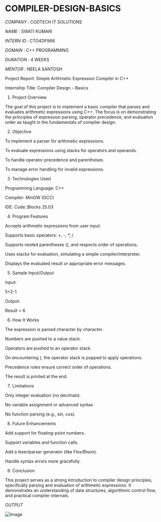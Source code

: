# COMPILER-DESIGN-BASICS

*COMPANY* : CODTECH IT SOLUTIONS

*NAME* : SWATI KUMARI

*INTERN ID* : CTO4DF966

*DOMAIN* : C++ PROGRAMMING

*DURATION* : 4 WEEKS

*MENTOR* : NEELA SANTOSH

Project Report: Simple Arithmetic Expression Compiler in C++

Internship Title: Compiler Design – Basics

1. Project Overview

The goal of this project is to implement a basic compiler that parses and evaluates arithmetic expressions using C++. The focus is on demonstrating the principles of expression parsing, operator precedence, and evaluation order as taught in the fundamentals of compiler design.

2. Objective

To implement a parser for arithmetic expressions.

To evaluate expressions using stacks for operators and operands.

To handle operator precedence and parentheses.

To manage error handling for invalid expressions.

3. Technologies Used

Programming Language: C++

Compiler: MinGW (GCC)

IDE: Code::Blocks 25.03

4. Program Features

Accepts arithmetic expressions from user input.

Supports basic operators: +, -, *, /.

Supports nested parentheses (), and respects order of operations.

Uses stacks for evaluation, simulating a simple compiler/interpreter.

Displays the evaluated result or appropriate error messages.

5. Sample Input/Output

Input:

5+2-1

Output:

Result = 6

6. How It Works

The expression is parsed character by character.

Numbers are pushed to a value stack.

Operators are pushed to an operator stack.

On encountering ), the operator stack is popped to apply operations.

Precedence rules ensure correct order of operations.

The result is printed at the end.

7. Limitations

Only integer evaluation (no decimals).

No variable assignment or advanced syntax.

No function parsing (e.g., sin, cos).

8. Future Enhancements

Add support for floating-point numbers.

Support variables and function calls.

Add a lexer/parser generator (like Flex/Bison).

Handle syntax errors more gracefully.

9. Conclusion

This project serves as a strong introduction to compiler design principles, specifically parsing and evaluation of arithmetic expressions. It demonstrates an understanding of data structures, algorithmic control flow, and practical compiler internals.

*OUTPUT*

![Image](https://github.com/user-attachments/assets/ec44e17b-98b9-4a94-8358-4af58f1cbcc4)

